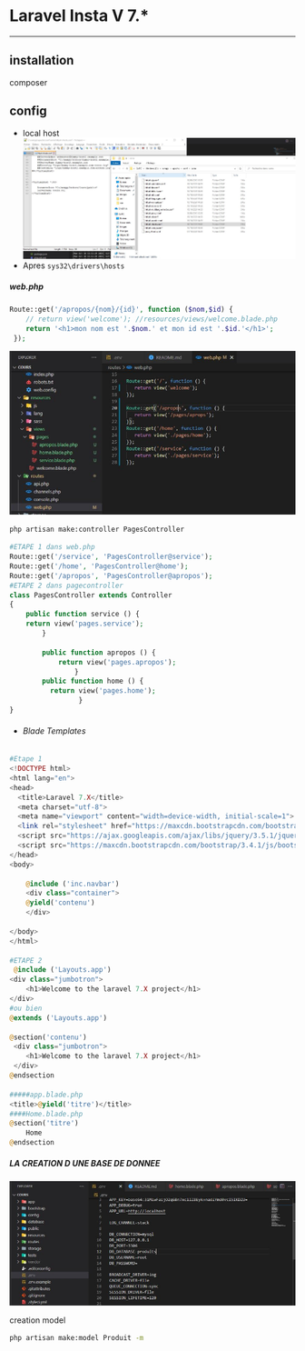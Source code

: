 # Laravel Insta V 7.*
---------------------
## installation
 composer
## config
 - local host 
  ![img](config1.JPG)
 - Apres 
    ``` sys32\drivers\hosts ```
##### web.php
``` PHP
Route::get('/apropos/{nom}/{id}', function ($nom,$id) {
    // return view('welcome'); //resources/views/welcome.blade.php
    return '<h1>mon nom est '.$nom.' et mon id est '.$id.'</h1>';
 });
```
![img2](Ajouter_des_pages_manuelle.JPG)


``` Bash
php artisan make:controller PagesController
```
``` PHP
#ETAPE 1 dans web.php
Route::get('/service', 'PagesController@service');
Route::get('/home', 'PagesController@home');
Route::get('/apropos', 'PagesController@apropos');
#ETAPE 2 dans pagecontroller
class PagesController extends Controller
{
    public function service () {
    return view('pages.service');
        }

        public function apropos () {
            return view('pages.apropos');
                }
        public function home () {
          return view('pages.home');
                 }                
}
```
 - ######  Blade Templates

``` PHP
#Etape 1
<!DOCTYPE html>
<html lang="en">
<head>
  <title>Laravel 7.X</title>
  <meta charset="utf-8">
  <meta name="viewport" content="width=device-width, initial-scale=1">
  <link rel="stylesheet" href="https://maxcdn.bootstrapcdn.com/bootstrap/3.4.1/css/bootstrap.min.css">
  <script src="https://ajax.googleapis.com/ajax/libs/jquery/3.5.1/jquery.min.js"></script>
  <script src="https://maxcdn.bootstrapcdn.com/bootstrap/3.4.1/js/bootstrap.min.js"></script>
</head>
<body>
  
    @include ('inc.navbar')
    <div class="container">
    @yield('contenu')
    </div>

</body>
</html>

#ETAPE 2
 @include ('Layouts.app')
<div class="jumbotron">
    <h1>Welcome to the laravel 7.X project</h1>
</div>
#ou bien
@extends ('Layouts.app')

@section('contenu')
 <div class="jumbotron">
    <h1>Welcome to the laravel 7.X project</h1>
 </div>
@endsection

#####app.blade.php
<title>@yield('titre')</title>
####Home.blade.php
@section('titre')
    Home
@endsection
```
##### LA CREATION D UNE BASE DE DONNEE
![img3](cree.JPG)

 creation model

```BASH 
php artisan make:model Produit -m
```